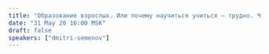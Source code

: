 ```yaml
---
title: "Образование взрослых. Или почему научиться учиться — трудно. Ч.1 — теория"
date: "31 May 20 16:00 MSK"
draft: false
speakers: ["dmitri-semenov"] 
---
```

